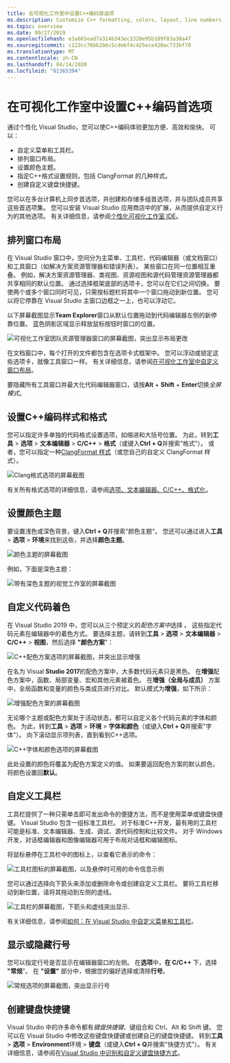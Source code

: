 ```yaml
---
title: 在可视化工作室中设置C++编码首选项
ms.description: Customize C++ formatting, colors, layout, line numbers, and menus in the Visual Studio IDE.
ms.topic: overview
ms.date: 09/27/2019
ms.openlocfilehash: e3a665ead7a314b343ec3320e95b189f83a38a47
ms.sourcegitcommit: c123cc76bb2b6c5cde6f4c425ece420ac733bf70
ms.translationtype: MT
ms.contentlocale: zh-CN
ms.lasthandoff: 04/14/2020
ms.locfileid: "81365394"
---
```

# <a name="set-your-c-coding-preferences-in-visual-studio"></a>在可视化工作室中设置C++编码首选项

通过个性化 Visual Studio，您可以使C++编码体验更加方便、高效和愉快。 可以：

- 自定义菜单和工具栏。
- 排列窗口布局。
- 设置颜色主题。
- 指定C++格式设置规则，包括 ClangFormat 的几种样式。
- 创建自定义键盘快捷键。

您可以在多台计算机上同步首选项，并创建和存储多组首选项，并与团队成员共享这些首选项集。 您可以安装 Visual Studio 应用商店中的扩展，从而提供自定义行为的其他选项。 有关详细信息，请参阅[个性化可视化工作室 IDE](/visualstudio/ide/personalizing-the-visual-studio-ide)。

## <a name="arrange-window-layout"></a>排列窗口布局

在 Visual Studio 窗口中，空间分为主菜单、工具栏、代码编辑器（或文档窗口）和工具窗口（如解决方案资源管理器和错误列表）。 某些窗口在同一位置相互重叠。 例如，解决方案资源管理器、类视图、资源视图和源代码管理资源管理器都共享相同的默认位置。 通过选择框架底部的选项卡，您可以在它们之间切换。 要使两个或多个窗口同时可见，只需按标题栏将其中一个窗口拖动到新位置。 您可以将它停靠在 Visual Studio 主窗口边框之一上，也可以浮动它。

以下屏幕截图显示**Team Explorer**窗口从默认位置拖动到代码编辑器左侧的新停靠位置。 蓝色阴影区域显示释放鼠标按钮时窗口的位置。

![可视化工作室团队资源管理器窗口的屏幕截图，突出显示布局更改](media/window-layout-move-team-explorer.png)

在文档窗口中，每个打开的文件都包含在选项卡式框架中。 您可以浮动或锁定这些选项卡，就像工具窗口一样。 有关详细信息，请参阅[在可视化工作室中自定义窗口布局](/visualstudio/ide/customizing-window-layouts-in-visual-studio)。

要隐藏所有工具窗口并最大化代码编辑器窗口，请按**Alt** + **Shift** + **Enter**切换*全屏模式*。

## <a name="set-c-coding-styles-and-formatting"></a>设置C++编码样式和格式

您可以指定许多单独的代码格式设置选项，如缩进和大括号位置。 为此，转到**工具** > **选项** > **文本编辑器** > **C/C++** > **格式**（或键入**Ctrl + Q**并搜索"格式"）。 或者，您可以指定一种[ClangFormat 样式](https://clang.llvm.org/docs/ClangFormat.html)（或您自己的自定义 ClangFormat 样式）。

![Clang格式选项的屏幕截图](media/clang-format-ide.png)

有关所有格式选项的详细信息，请参阅[选项、文本编辑器、C/C++、格式化](/visualstudio/ide/reference/options-text-editor-c-cpp-formatting)。

## <a name="set-the-color-theme"></a>设置颜色主题

要设置浅色或深色背景，键入**Ctrl + Q**并搜索"颜色主题"。 您还可以通过进入**工具** > **选项** > **环境**来找到这些，并选择**颜色主题**。

![颜色主题的屏幕截图](media/tools-options-color-theme.png)

例如，下面是深色主题：

![带有深色主题的视觉工作室的屏幕截图](media/tools-options-dark-theme.png)

## <a name="customize-code-colorization"></a>自定义代码着色

在 Visual Studio 2019 中，您可以从三个预定义的*配色方案中*选择 。 这些指定代码元素在编辑器中的着色方式。 要选择主题，请转到**工具** > **选项** > **文本编辑器** > **C/C++** > **视图**，然后选择 **"颜色方案**"：

![C++配色方案选项的屏幕截图，并突出显示增强](media/color-schemes.png)

在名为 Visual **Studio 2017**的配色方案中，大多数代码元素只是黑色。 在**增强**配色方案中，函数、局部变量、宏和其他元素被着色。 在**增强（全局与成员）** 方案中，全局函数和变量的颜色与类成员进行对比。 默认模式为**增强**，如下所示：

![增强配色方案的屏幕截图](media/color-scheme-enhanced.png)

无论哪个主题或配色方案处于活动状态，都可以自定义各个代码元素的字体和颜色。 为此，转到**工具** > **选项** > **环境** > **字体和颜色**（或键入**Ctrl + Q**并搜索"字体"）。 向下滚动显示项列表，直到看到C++选项。

![C++字体和颜色选项的屏幕截图](media/tools-options-cpp-colors.png)

此处设置的颜色将覆盖为配色方案定义的值。 如果要返回配色方案的默认颜色，将颜色设置回**默认**。

## <a name="customize-the-toolbars"></a>自定义工具栏

工具栏提供了一种只需单击即可发出命令的便捷方法，而不是使用菜单或键盘快捷键。 Visual Studio 包含一组标准工具栏。 对于标准C++开发，最有用的工具栏可能是标准、文本编辑器、生成、调试、源代码控制和比较文件。 对于 Windows 开发，对话框编辑器和图像编辑器可用于布局对话框和编辑图标。

将鼠标悬停在工具栏中的图标上，以查看它表示的命令：

![工具栏图标的屏幕截图，以及悬停时可用的命令信息示例](media/toolbar-mouse-hover.png)

您可以通过选择向下箭头来添加或删除命令或创建自定义工具栏。 要将工具栏移动到新位置，请将其拖动到左侧的虚线。

![工具栏的屏幕截图，下箭头和虚线突出显示](media/toolbar-move-edit.png).

有关详细信息，请参阅[如何：在 Visual Studio 中自定义菜单和工具栏](/visualstudio/ide/how-to-customize-menus-and-toolbars-in-visual-studio)。

## <a name="show-or-hide-line-numbers"></a>显示或隐藏行号

您可以指定行号是否显示在编辑器窗口的左侧。 在**选项**中，**在 C/C++** 下，选择 **"常规**"。 在 **"设置"** 部分中，根据您的偏好选择或清除**行号**。

![常规选项的屏幕截图，突出显示行号](media/tools-options-line-numbers.png)

## <a name="create-keyboard-shortcuts"></a>创建键盘快捷键

Visual Studio 中的许多命令都有*键盘快捷键*、键组合和 Ctrl、Alt 和 Shift 键。 您可以在 Visual Studio 中修改这些键盘快捷键或创建自己的键盘快捷键。 转到**工具** > **选项** > **Environment**环境 > **键盘**（或键入**Ctrl + Q**并搜索"快捷方式"）。 有关详细信息，请参阅在[Visual Studio 中识别和自定义键盘快捷方式](/visualstudio/ide/identifying-and-customizing-keyboard-shortcuts-in-visual-studio)。
